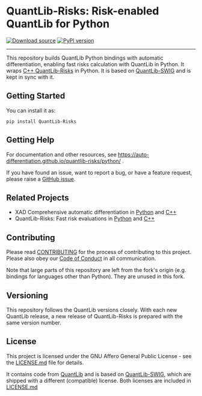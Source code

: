 
QuantLib-Risks: Risk-enabled QuantLib for Python
================================================

[![Download source](https://img.shields.io/github/v/release/auto-differentiation/QuantLib-Risks-Py?label=source&sort=semver)](https://github.com/auto-differentiation/QuantLib-Risks-Py/releases/latest)
[![PyPI version](https://img.shields.io/pypi/v/QuantLib-Risks?label=PyPI)](https://pypi.org/project/QuantLib-Risks)

---

This repository builds QuantLib Python bindings with automatic differentiation, enabling
fast risks calculation with QuantLib in Python.
It wraps [C++ QuantLib-Risks](https://github.com/auto-differentiation/QuantLib-Risks-Cpp)
in Python.
It is based on [QuantLib-SWIG](https://github.com/lballabio/QuantLib-SWIG) and
is kept in sync with it.

## Getting Started

You can install it as:

```
pip install QuantLib-Risks
```

## Getting Help

For documentation and other resources, see https://auto-differentiation.github.io/quantlib-risks/python/ .

If you have found an issue, want to report a bug, or have a feature request, please raise a [GitHub issue](https://github.com/auto-differentiation/QuantLib-Risks-Py/issues).

## Related Projects

- XAD Comprehensive automatic differentiation in [Python](https://github.com/auto-differentiation/xad-py) and [C++](https://github.com/auto-differentiation/xad)
- QuantLib-Risks: Fast risk evaluations in [Python](https://github.com/auto-differentiation/QuantLib-Risks-Py) and [C++](https://github.com/auto-differentiation/QuantLib-Risks-Cpp)

## Contributing

Please read [CONTRIBUTING](CONTRIBUTING.md) for the process of contributing to this project.
Please also obey our [Code of Conduct](CODE_OF_CONDUCT.md) in all communication.

Note that large parts of this repository are left from the fork's origin (e.g. 
bindings for languages other than Python). They are unused in this fork.

## Versioning

This repository follows the QuantLib versions closely. With each new QuantLib release,
a new release of QuantLib-Risks is prepared with the same version number.

## License

This project is licensed under the GNU Affero General Public License - see the [LICENSE.md](LICENSE.md) file for details.

It contains code from [QuantLib](https://www.quantlib.org) 
and is based on [QuantLib-SWIG](https://github.com/lballabio/QuantLib-SWIG), 
which are shipped with a different (compatible) license.
Both licenses are included in [LICENSE.md](LICENSE.md)

